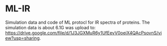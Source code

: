 # ML-IR
Simulation data and code of ML protocl for IR spectra of proteins.
The simulation data is about 6.1G was upload to: https://drive.google.com/file/d/1J3JGXMuR6y1UfEevV0oeiX4QAcPsovnS/view?usp=sharing.

